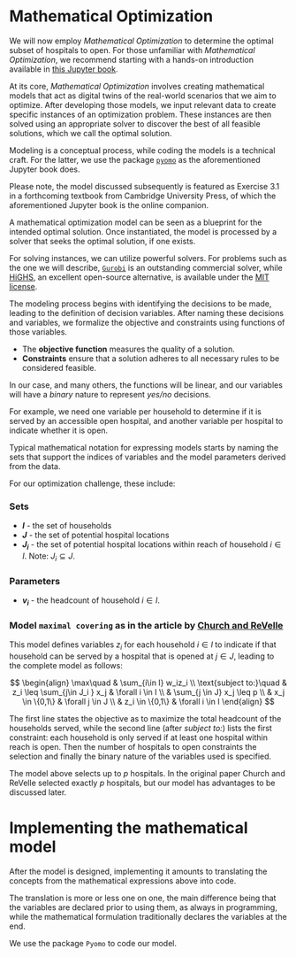 # Mathematical Optimization

We will now employ _Mathematical Optimization_ to determine the optimal subset of hospitals to open. 
For those unfamiliar with _Mathematical Optimization_, we recommend starting with a hands-on introduction available in [this Jupyter book](https://mobook.github.io/MO-book/intro.html).

At its core, _Mathematical Optimization_ involves creating mathematical models that act as digital twins of the real-world scenarios that we aim to optimize. 
After developing those models, we input relevant data to create specific instances of an optimization problem. These instances are then solved using an appropriate solver to discover the best of all feasible solutions, which we call the optimal solution.

Modeling is a conceptual process, while coding the models is a technical craft. For the latter, we use the package [`pyomo`](https://www.pyomo.org/) as the aforementioned Jupyter book does. 

Please note, the model discussed subsequently is featured as Exercise $3.1$ in a forthcoming textbook from Cambridge University Press, of which the aforementioned Jupyter book is the online companion.

A mathematical optimization model can be seen as a blueprint for the intended optimal solution. Once instantiated, the model is processed by a solver that seeks the optimal solution, if one exists.

For solving instances, we can utilize powerful solvers. For problems such as the one we will describe, [`Gurobi`](https://www.gurobi.com/) is an outstanding commercial solver, while [HiGHS](https://highs.dev/), an excellent open-source alternative, is available under the [MIT license](https://en.wikipedia.org/wiki/MIT_License).

The modeling process begins with identifying the decisions to be made, leading to the definition of decision variables. After naming these decisions and variables, we formalize the objective and constraints using functions of those variables.

- The **objective function** measures the quality of a solution.
- **Constraints** ensure that a solution adheres to all necessary rules to be considered feasible.

In our case, and many others, the functions will be linear, and our variables will have a _binary_ nature to represent _yes/no_ decisions.

For example, we need one variable per household to determine if it is served by an accessible open hospital, and another variable per hospital to indicate whether it is open.

Typical mathematical notation for expressing models starts by naming the sets that support the indices of variables and the model parameters derived from the data.

For our optimization challenge, these include:

### Sets
- **$I$** - the set of households
- **$J$** - the set of potential hospital locations
- **$J_i$** - the set of potential hospital locations within reach of household $i \in I$. Note: $J_i \subseteq J$.

### Parameters
- **$v_i$** - the headcount of household $i \in I$.

### Model `maximal covering` as in the article by [Church and ReVelle](https://www.semanticscholar.org/paper/The-maximal-covering-location-problem-Church-Revelle/c3de804bbeb15b0d8570ee3d9f4cbdf432993cfa)

This model defines variables $z_i$ for each household $i\in I$ to indicate if that household can be served by a hospital that is opened at $j \in J$, leading to the complete model as follows:

$$
\begin{align}
    \max\quad & \sum_{i\in I} w_iz_i  \\
    \text{subject to:}\quad & z_i \leq \sum_{j\in J_i } x_j & \forall i \in I \\
    & \sum_{j \in J} x_j \leq p \\
    & x_j \in \{0,1\} & \forall j \in J \\
    & z_i \in \{0,1\} & \forall i \in I
\end{align}
$$

The first line states the objective as to maximize the total headcount of the households served, while the second line (after _subject to:_) lists the first constraint: each household is only served if at least one hospital within reach is open. 
Then the number of hospitals to open constraints the selection and finally the binary nature of the variables used is specified. 

The model above selects up to $p$ hospitals. In the original paper Church and ReVelle selected exactly $p$ hospitals, but our model has advantages to be discussed later.

# Implementing the mathematical model

After the model is designed, implementing it amounts to translating the concepts from the mathematical expressions above into code.

The translation is more or less one on one, the main difference being that the variables are declared prior to using them, as always in programming, while the mathematical formulation traditionally declares the variables at the end. 

We use the package `Pyomo` to code our model.

